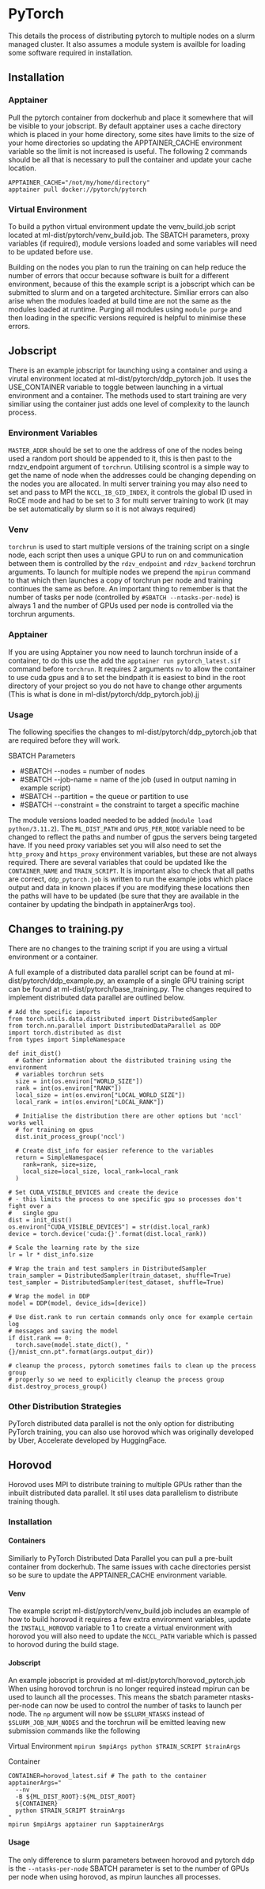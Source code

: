 # PyTorch
This details the process of distributing pytorch to multiple nodes on a 
slurm managed cluster. It also assumes a module system is availble for loading
some software required in installation.

## Installation
### Apptainer
Pull the pytorch container from dockerhub and place it somewhere that will be 
visible to your jobscript. By default apptainer uses a cache directory which is 
placed in your home directory, some sites have limits to the size of your home 
directories so updating the APPTAINER_CACHE environment variable so the limit 
is not increased is useful. The following 2 commands should be all that is 
necessary to pull the container and update your cache location.

```
APPTAINER_CACHE="/not/my/home/directory"
apptainer pull docker://pytorch/pytorch
```

### Virtual Environment
To build a python virtual environment update the venv_build.job script located 
at ml-dist/pytorch/venv_build.job. The SBATCH parameters, proxy variables (if
required), module versions loaded and some variables will need to be updated 
before use.

Building on the nodes you plan to run the training on can help reduce the 
number of errors that occur because software is built for a different 
environment, because of this the example script is a jobscript which can be 
submitted to slurm and on a targeted architecture. Similiar errors can also 
arise when the modules loaded at build time are not the same as the modules 
loaded at runtime. Purging all modules using `module purge` and then loading in 
the specific versions required is helpful to minimise these errors.


## Jobscript
There is an example jobscript for launching using a container and using a 
virutal environment located at ml-dist/pytorch/ddp_pytorch.job. It uses the 
USE_CONTAINER variable to toggle between launching in a virtual environment and 
a container. The methods used to start training are very similiar using the 
container just adds one level of complexity to the launch process.

### Environment Variables
`MASTER_ADDR` should be set to one the address of one of the nodes being used a 
random port should be appended to it, this is then past to the rndzv_endpoint 
argument of `torchrun`. Utilising scontrol is a simple way to get the name of 
node when the addresses could be changing depending on the nodes you are 
allocated. In multi server training you may also need to set and pass to MPI 
the `NCCL_IB_GID_INDEX`, it controls the global ID used in RoCE mode and had to 
be set to 3 for multi server training to work (it may be set automatically by 
slurm so it is not always required)

### Venv
`torchrun` is used to start multiple versions of the training script on a single 
node, each script then uses a unique GPU to run on and communication between 
them is controlled by the `rdzv_endpoint` and `rdzv_backend` torchrun arguments. 
To launch for multiple nodes we prepend the `mpirun` command to that which then 
launches a copy of torchrun per node and training continues the same as before.
An important thing to remember is that the number of tasks per node (controlled 
by `#SBATCH --ntasks-per-node`) is always 1 and the number of GPUs used per node 
is controlled via the torchrun arguments.

### Apptainer
If you are using Apptainer you now need to launch torchrun inside of a 
container, to do this use the add the `apptainer run pytorch_latest.sif` command 
before `torchrun`. It requires 2 arguments `nv` to allow the container to 
use cuda gpus and `B` to set the bindpath it is easiest to bind in the root 
directory of your project so you do not have to change other arguments (This is 
what is done in ml-dist/pytorch/ddp_pytorch.job).jj

### Usage
The following specifies the changes to ml-dist/pytorch/ddp_pytorch.job that 
are required before they will work.

SBATCH Parameters
- #SBATCH --nodes = number of nodes
- #SBATCH --job-name = name of the job (used in output naming in example script)
- #SBATCH --partition = the queue or partition to use
- #SBATCH --constraint = the constraint to target a specific machine

The module versions loaded needed to be added (`module load python/3.11.2`). The
`ML_DIST_PATH` and `GPUS_PER_NODE` variable need to be changed to reflect the paths
and number of gpus the servers being targeted have. If you need proxy variables 
set you will also need to set the `http_proxy` and `https_proxy` environment 
variables, but these are not always required. There are several variables that
could be updated like the `CONTAINER_NAME` and `TRAIN_SCRIPT`. It is important 
also to check that all paths are correct, `ddp_pytorch.job` is written to run the
example jobs which place output and data in known places if you are modifying 
these locations then the paths will have to be updated (be sure that they are
available in the container by updating the bindpath in apptainerArgs too).

## Changes to training.py
There are no changes to the training script if you are using a virtual 
environment or a container. 

A full example of a distributed data parallel script can be found at 
ml-dist/pytorch/ddp_example.py, an example of a single GPU training script 
can be found at ml-dist/pytorch/base_training.py. The changes required to 
implement distributed data parallel are outlined below.
```
# Add the specific imports
from torch.utils.data.distributed import DistributedSampler
from torch.nn.parallel import DistributedDataParallel as DDP
import torch.distributed as dist
from types import SimpleNamespace

def init_dist()
  # Gather information about the distributed training using the environment 
  # variables torchrun sets
  size = int(os.environ["WORLD_SIZE"])
  rank = int(os.environ["RANK"])
  local_size = int(os.environ["LOCAL_WORLD_SIZE"])
  local_rank = int(os.environ["LOCAL_RANK"])

  # Initialise the distribution there are other options but 'nccl' works well 
  # for training on gpus
  dist.init_process_group('nccl')

  # Create dist_info for easier reference to the variables
  return = SimpleNamespace(
    rank=rank, size=size,
    local_size=local_size, local_rank=local_rank
  )

# Set CUDA_VISIBLE_DEVICES and create the device
# - this limits the process to one specific gpu so processes don't fight over a 
#   single gpu
dist = init_dist()
os.environ["CUDA_VISIBLE_DEVICES"] = str(dist.local_rank)
device = torch.device('cuda:{}'.format(dist.local_rank))

# Scale the learning rate by the size
lr = lr * dist_info.size

# Wrap the train and test samplers in DistributedSampler
train_sampler = DistributedSampler(train_dataset, shuffle=True)
test_sampler = DistributedSampler(test_dataset, shuffle=True)

# Wrap the model in DDP
model = DDP(model, device_ids=[device])

# Use dist.rank to run certain commands only once for example certain log 
# messages and saving the model
if dist.rank == 0:
  torch.save(model.state_dict(), "{}/mnist_cnn.pt".format(args.output_dir))
  
# cleanup the process, pytorch sometimes fails to clean up the process group 
# properly so we need to explicitly cleanup the process group
dist.destroy_process_group()
```

### Other Distribution Strategies
PyTorch distributed data parallel is not the only option for distributing 
PyTorch training, you can also use horovod which was originally developed by 
Uber, Accelerate developed by HuggingFace.

## Horovod
Horovod uses MPI to distribute training to multiple GPUs rather than the 
inbuilt distributed data parallel. It stil uses data parallelism to distribute 
training though.

### Installation
#### Containers
Similiarly to PyTorch Distributed Data Parallel you can pull a pre-built 
container from dockerhub. The same issues with cache directories persist so be 
sure to update the APPTAINER_CACHE environment variable.

#### Venv
The example script ml-dist/pytorch/venv_build.job includes an example of how to
build horovod it requires a few extra environment variables, update the 
`INSTALL_HOROVOD` variable to 1 to create a virtual environment with horovod 
you will also need to update the `NCCL_PATH` variable which is passed to 
horovod during the build stage.

#### Jobscript
An example jobscript is provided at ml-dist/pytorch/horovod_pytorch.job When 
using horovod torchrun is no longer required instead mpirun can be used to 
launch all the processes. This means the sbatch parameter ntasks-per-node can 
now be used to control the number of tasks to launch per node. The `np` 
argument will now be `$SLURM_NTASKS` instead of `$SLURM_JOB_NUM_NODES` and the 
torchrun will be emitted leaving new submission commands like the following 

Virtual Environment
`mpirun $mpiArgs python $TRAIN_SCRIPT $trainArgs`

Container
```
CONTAINER=horovod_latest.sif # The path to the container
apptainerArgs="
  --nv
  -B ${ML_DIST_ROOT}:${ML_DIST_ROOT}
  ${CONTAINER}
  python $TRAIN_SCRIPT $trainArgs
"
mpirun $mpiArgs apptainer run $apptainerArgs
```

#### Usage
The only difference to slurm parameters between horovod and pytorch ddp is 
the `--ntasks-per-node` SBATCH parameter is set to the number of GPUs per node 
when using horovod, as mpirun launches all processes.
